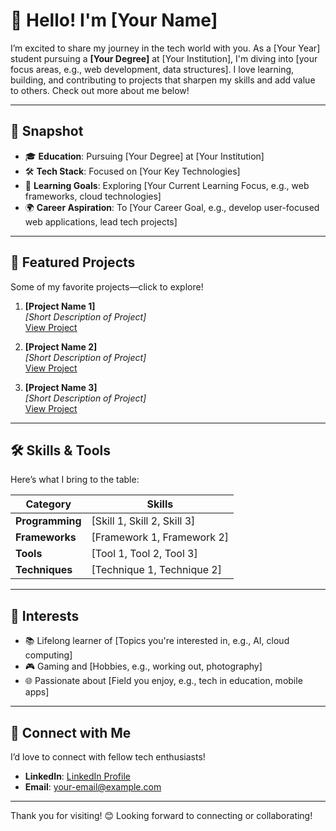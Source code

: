 # 👋 Hello! I'm [Your Name]

I’m excited to share my journey in the tech world with you. As a [Your Year] student pursuing a **[Your Degree]** at [Your Institution], I'm diving into [your focus areas, e.g., web development, data structures]. I love learning, building, and contributing to projects that sharpen my skills and add value to others. Check out more about me below!

---

## 🌟 Snapshot
- 🎓 **Education**: Pursuing [Your Degree] at [Your Institution]
- 🛠️ **Tech Stack**: Focused on [Your Key Technologies]
- 🚀 **Learning Goals**: Exploring [Your Current Learning Focus, e.g., web frameworks, cloud technologies]
- 🌍 **Career Aspiration**: To [Your Career Goal, e.g., develop user-focused web applications, lead tech projects]

---

## 📂 Featured Projects
Some of my favorite projects—click to explore!

1. **[Project Name 1]**  
   *[Short Description of Project]*  
   [View Project](#)

2. **[Project Name 2]**  
   *[Short Description of Project]*  
   [View Project](#)

3. **[Project Name 3]**  
   *[Short Description of Project]*  
   [View Project](#)

---

## 🛠 Skills & Tools
Here’s what I bring to the table:

| Category         | Skills                       |
|------------------|------------------------------|
| **Programming**  | [Skill 1, Skill 2, Skill 3]  |
| **Frameworks**   | [Framework 1, Framework 2]   |
| **Tools**        | [Tool 1, Tool 2, Tool 3]     |
| **Techniques**   | [Technique 1, Technique 2]   |

---

## 🌱 Interests
- 📚 Lifelong learner of [Topics you're interested in, e.g., AI, cloud computing]
- 🎮 Gaming and [Hobbies, e.g., working out, photography]
- 🌐 Passionate about [Field you enjoy, e.g., tech in education, mobile apps]

---

## 🤝 Connect with Me
I’d love to connect with fellow tech enthusiasts!  
- **LinkedIn**: [LinkedIn Profile](#)
- **Email**: [your-email@example.com](mailto:your-email@example.com)

---

Thank you for visiting! 😊 Looking forward to connecting or collaborating!
